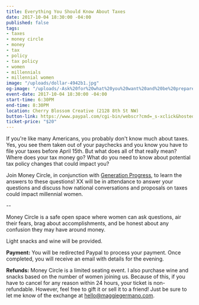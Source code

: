 ```yaml
---
title: Everything You Should Know About Taxes
date: 2017-10-04 18:30:00 -04:00
published: false
tags:
- taxes
- money circle
- money
- tax
- policy
- tax policy
- women
- millennials
- millennial women
image: "/uploads/dollar-4942b1.jpg"
og-image: "/uploads/-Ask%20for%20what%20you%20want%20and%20be%20prepared%20to%20get%20it.-%20(1)-a0f1eb.png"
event-date: 2017-10-04 18:30:00 -04:00
start-time: 6:30PM
end-time: 8:30PM
location: Cherry Blossom Creative (2128 8th St NW)
button-link: https://www.paypal.com/cgi-bin/webscr?cmd=_s-xclick&hosted_button_id=7YMXU3LSSYLVA
ticket-price: "$20"
---
```


If you're like many Americans, you probably don't know much about taxes. Yes, you see them taken out of your paychecks and you know you have to file your taxes before April 15th. But what does all of that really mean? Where does your tax money go? What do you need to know about potential tax policy changes that could impact you?

Join Money Circle, in conjunction with [Generation Progress](http://genprogress.org/), to learn the answers to these questions! XX will be in attendance to answer your questions and discuss how national conversations and proposals on taxes could impact millennial women.

--

Money Circle is a safe open space where women can ask questions, air their fears, brag about accomplishments, and be honest about any confusion they may have around money.

Light snacks and wine will be provided.

**Payment:** You will be redirected Paypal to process your payment. Once completed, you will receive an email with details for the evening.

**Refunds:** Money Circle is a limited seating event. I also purchase wine and snacks based on the number of women joining us. Because of this, if you have to cancel for any reason within 24 hours, your ticket is non-refundable. However, feel free to gift it or sell it to a friend! Just be sure to let me know of the exchange at [hello@maggiegermano.com](mailto:hello@maggiegermano.com).